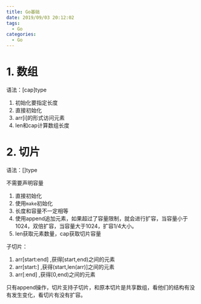 ```yaml
---
title: Go基础
date: 2019/09/03 20:12:02
tags:
  - Go
categories:
  - Go
---
```


# 1. 数组

语法：[cap]type

1. 初始化要指定长度
2. 直接初始化
3. arr[i]的形式访问元素
4. len和cap计算数组长度



# 2. 切片

语法：[]type

不需要声明容量

1. 直接初始化
2. 使用`make`初始化
3. 长度和容量不一定相等
4. 使用append追加元素，如果超过了容量限制，就会进行扩容，当容量小于1024，双倍扩容，当容量大于1024，扩容1/4大小。
5. len获取元素数量，cap获取切片容量

子切片：

1. arr[start:end] ,获得[start,end)之间的元素
2. arr[start:] ,获得(start,len(arr)]之间的元素
3. arr[:end] ,获得[0,end)之间的元素

只有append操作，切片支持子切片，和原本切片是共享数组，看他们的结构有没有发生变化，看切片有没有扩容。



